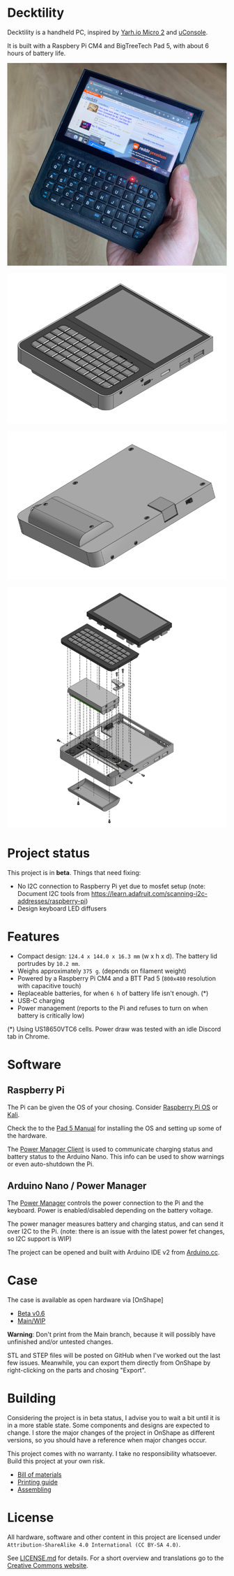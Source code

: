 # Decktility

Decktility is a handheld PC, inspired by [Yarh.io Micro 2](https://yarh.io/) and [uConsole](https://www.clockworkpi.com/uconsole).

It is built with a Raspbery Pi CM4 and BigTreeTech Pad 5, with about 6 hours of battery life.

![Decktility device mockup](docs/pics/decktility-photo.jpg)

![Decktility device mockup](docs/pics/decktility.png)

![Decktility device mockup](docs/pics/decktility-back.png)

![Decktility device mockup](docs/pics/decktility-internals.png)

# Project status

This project is in **beta**. Things that need fixing:

- No I2C connection to Raspberry Pi yet due to mosfet setup (note: Document I2C tools from https://learn.adafruit.com/scanning-i2c-addresses/raspberry-pi)
- Design keyboard LED diffusers

# Features

- Compact design: `124.4 x 144.0 x 16.3 mm` (w x h x d). The battery lid portrudes by `10.2 mm`.
- Weighs approximately `375 g`. (depends on filament weight)
- Powered by a Raspberry Pi CM4 and a BTT Pad 5 (`800x480` resolution with capacitive touch)
- Replaceable batteries, for when `6 h` of battery life isn't enough. (\*)
- USB-C charging
- Power management (reports to the Pi and refuses to turn on when battery is critically low)

(\*) Using US18650VTC6 cells. Power draw was tested with an idle Discord tab in Chrome.

# Software

## Raspberry Pi

The Pi can be given the OS of your chosing. Consider [Raspberry Pi OS](https://www.raspberrypi.com/software/) or [Kali](https://www.kali.org/docs/arm/raspberry-pi-4/).

Check the to the [Pad 5 Manual](https://github.com/bigtreetech/Raspberry-Pad/tree/master/Pad5) for installing the OS and setting up some of the hardware.

The [Power Manager Client](./powermanager-client) is used to communicate charging status and battery status to the Arduino Nano. This info can be used to show warnings or even auto-shutdown the Pi.

## Arduino Nano / Power Manager

The [Power Manager](./powermanager) controls the power connection to the Pi and the keyboard. Power is enabled/disabled depending on the battery voltage.

The power manager measures battery and charging status, and can send it over I2C to the Pi. (note: there is an issue with the latest power fet changes, so I2C support is WIP)

The project can be opened and built with Arduino IDE v2 from [Arduino.cc](https://www.arduino.cc/).

# Case

The case is available as open hardware via [OnShape]
- [Beta v0.6](https://cad.onshape.com/documents/bcf3b5212bb2ba6496cfe6cf/v/9458e81329733e3846e63f3d/e/4a5e1b73d1adb9b17f2035b1)
- [Main/WIP](https://cad.onshape.com/documents/bcf3b5212bb2ba6496cfe6cf/w/d70be68a60b4c80f684ba746/e/f2fb47dfa2dbdc91d7666ed1)

**Warning**: Don't print from the Main branch, because it will possibly have unfinished and/or untested changes.

STL and STEP files will be posted on GitHub when I've worked out the last few issues. Meanwhile, you can export them directly from OnShape by right-clicking on the parts and chosing "Export".

# Building

Considering the project is in beta status, I advise you to wait a bit until it is in a more stable state. Some components and designs are expected to change.
I store the major changes of the project in OnShape as different versions, so you should have a reference when major changes occur.

This project comes with no warranty. I take no responsibility whatsoever. Build this project at your own risk.

- [Bill of materials](docs/bom.md)
- [Printing guide](docs/printing.md)
- [Assembling](docs/assembling.md)

# License

All hardware, software and other content in this project are licensed under `Attribution-ShareAlike 4.0 International (CC BY-SA 4.0)`.

See [LICENSE.md](LICENSE.md) for details. For a short overview and translations go to the [Creative Commons website](https://creativecommons.org/licenses/by-sa/4.0/legalcode).

